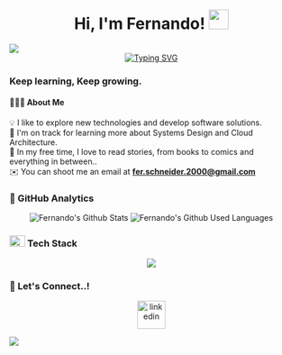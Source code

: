<h1 align="center">Hi, I'm Fernando!
  <img src="https://media.giphy.com/media/hvRJCLFzcasrR4ia7z/giphy.gif" width="35">
</h1>

<img src="https://user-images.githubusercontent.com/73097560/115834477-dbab4500-a447-11eb-908a-139a6edaec5c.gif">

<div align="center">
  <a href="https://git.io/typing-svg"><img src="https://readme-typing-svg.demolab.com?font=Fira+Code&pause=1000&color=fe428e&center=true&vCenter=true&random=false&width=600&height=100&lines=Full-Stack+Web+Developer;Love+to+learn+new+stuffs..%3C3" alt="Typing SVG" /></a>
</div>

### Keep learning, Keep growing.

#### 👨🏻‍💻 About Me

💡 I like to explore new technologies and develop software solutions.  
🌱 I'm on track for learning more about Systems Design and Cloud Architecture.  
📖 In my free time, I love to read stories, from books to comics and everything in between..  
✉️ You can shoot me an email at **fer.schneider.2000@gmail.com**

### 🚀 GitHub Analytics

<p align="center">
  <img max-width="64%" alt="Fernando's Github Stats" src="https://github-readme-stats.vercel.app/api?username=fernando-sch&show_icons=true&theme=radical">
  <img max-width="34%" alt="Fernando's Github Used Languages" src="https://github-readme-stats-eight-theta.vercel.app/api/top-langs/?username=fernando-sch&langs_count=5&theme=radical"/>
</p>

<h3>
  <img src="https://media2.giphy.com/media/QssGEmpkyEOhBCb7e1/giphy.gif?cid=ecf05e47a0n3gi1bfqntqmob8g9aid1oyj2wr3ds3mg700bl&rid=giphy.gif" width="28" height="20"> Tech Stack
</h3>

<p align="center">
  <a href="https://skillicons.dev">
    <img src="https://skillicons.dev/icons?i=js,ts,react,nextjs,nodejs,nestjs,elixir,go,express,prisma,html,css,tailwind,docker,postgres,mysql,mongodb,graphql,aws,gcp,kubernetes,vercel,git,github,md,vscode&perline=14" />
  </a>
</p>

### 🤝 Let's Connect..!

<p align="center">
  <a href="https://www.linkedin.com/in/fernando-schneider-dev/" target="_blank">
    <img align="center" src="https://user-images.githubusercontent.com/88904952/234979284-68c11d7f-1acc-4f0c-ac78-044e1037d7b0.png" alt="linkedin" height="50" width="50" />
  </a>
</p>

<img src="https://user-images.githubusercontent.com/73097560/115834477-dbab4500-a447-11eb-908a-139a6edaec5c.gif"><br><br>
